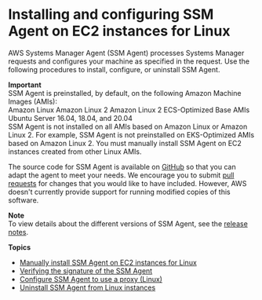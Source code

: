 # Installing and configuring SSM Agent on EC2 instances for Linux<a name="sysman-install-ssm-agent"></a>

AWS Systems Manager Agent \(SSM Agent\) processes Systems Manager requests and configures your machine as specified in the request\. Use the following procedures to install, configure, or uninstall SSM Agent\.

**Important**  
SSM Agent is preinstalled, by default, on the following Amazon Machine Images \(AMIs\):  
Amazon Linux
Amazon Linux 2
Amazon Linux 2 ECS\-Optimized Base AMIs
Ubuntu Server 16\.04, 18\.04, and 20\.04  
SSM Agent is not installed on all AMIs based on Amazon Linux or Amazon Linux 2\. For example, SSM Agent is not preinstalled on EKS\-Optimized AMIs based on Amazon Linux 2\.
You must manually install SSM Agent on EC2 instances created from other Linux AMIs\. 

The source code for SSM Agent is available on [GitHub](https://github.com/aws/amazon-ssm-agent) so that you can adapt the agent to meet your needs\. We encourage you to submit [pull requests](https://github.com/aws/amazon-ssm-agent/blob/mainline/CONTRIBUTING.md) for changes that you would like to have included\. However, AWS doesn't currently provide support for running modified copies of this software\.

**Note**  
To view details about the different versions of SSM Agent, see the [release notes](https://github.com/aws/amazon-ssm-agent/blob/mainline/RELEASENOTES.md)\.

**Topics**
+ [Manually install SSM Agent on EC2 instances for Linux](sysman-manual-agent-install.md)
+ [Verifying the signature of the SSM Agent](verify-agent-signature.md)
+ [Configure SSM Agent to use a proxy \(Linux\)](sysman-proxy-with-ssm-agent.md)
+ [Uninstall SSM Agent from Linux instances](sysman-uninstall-agent.md)